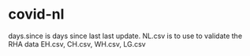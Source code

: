# covid-nl

days.since is days since last last update.
NL.csv is to use to validate the RHA data EH.csv, CH.csv, WH.csv, LG.csv
